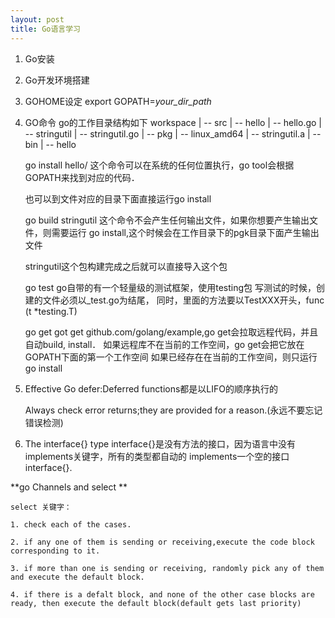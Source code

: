 ```yaml
---
layout: post
title: Go语言学习
---
```


1. Go安装
   
2. Go开发环境搭建

3. GOHOME设定
    export GOPATH=*your_dir_path*    

4. GO命令
    go的工作目录结构如下
    workspace
    | -- src
        | -- hello
            | -- hello.go
        | -- stringutil
            | -- stringutil.go
    | -- pkg
        | -- linux_amd64
            | -- stringutil.a
    | -- bin
        | -- hello
    
    go install hello/
    这个命令可以在系统的任何位置执行，go tool会根据GOPATH来找到对应的代码．

    也可以到文件对应的目录下面直接运行go install

    go build stringutil
    这个命令不会产生任何输出文件，如果你想要产生输出文件，则需要运行
    go install,这个时候会在工作目录下的pgk目录下面产生输出文件

    stringutil这个包构建完成之后就可以直接导入这个包

    go test
    go自带的有一个轻量级的测试框架，使用testing包
    写测试的时候，创建的文件必须以_test.go为结尾，
    同时，里面的方法要以TestXXX开头，func (t *testing.T)

    go get
    got get github.com/golang/example,go get会拉取远程代码，并且
    自动build, install．
    如果远程库不在当前的工作空间，go get会把它放在GOPATH下面的第一个工作空间
    如果已经存在在当前的工作空间，则只运行go install

5. Effective Go
    defer:Deferred functions都是以LIFO的顺序执行的

    Always check error returns;they are provided for a reason.(永远不要忘记错误检测)


6. The interface{} type 
    interface{}是没有方法的接口，因为语言中没有implements关键字，所有的类型都自动的
    implements一个空的接口interface{}.

**go Channels and select **

    select 关键字：
    
    1. check each of the cases.

    2. if any one of them is sending or receiving,execute the code block corresponding to it.

    3. if more than one is sending or receiving, randomly pick any of them and execute the default block.

    4. if there is a defalt block, and none of the other case blocks are ready, then execute the default block(default gets last priority)


